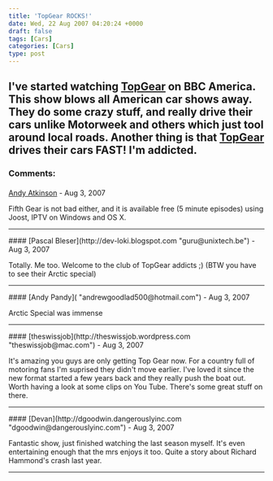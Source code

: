 ```yaml
---
title: 'TopGear ROCKS!'
date: Wed, 22 Aug 2007 04:20:24 +0000
draft: false
tags: [Cars]
categories: [Cars]
type: post
---
```


I've started watching [TopGear](http://www.bbc.co.uk/topgear/index.shtml?survey=no&url=www.bbc.co.uk/topgear/index.shtml&site=topgear&js=no) on BBC America. This show blows all American car shows away. They do some crazy stuff, and really **drive** their cars unlike Motorweek and others which just tool around local roads. Another thing is that [TopGear](http://www.bbc.co.uk/topgear/index.shtml?survey=no&url=www.bbc.co.uk/topgear/index.shtml&site=topgear&js=no) drives their cars FAST! I'm addicted.
---
### Comments:
#### 
[Andy Atkinson](http://anatkinson.com/ "andyatkinson@gmail.com") - <time datetime="2007-08-22 15:12:47">Aug 3, 2007</time>

Fifth Gear is not bad either, and it is available free (5 minute episodes) using Joost, IPTV on Windows and OS X.
<hr />
#### 
[Pascal Bleser](http://dev-loki.blogspot.com "guru@unixtech.be") - <time datetime="2007-08-22 02:55:29">Aug 3, 2007</time>

Totally. Me too. Welcome to the club of TopGear addicts ;) (BTW you have to see their Arctic special)
<hr />
#### 
[Andy Pandy]( "andrewgoodlad500@hotmail.com") - <time datetime="2007-08-22 04:06:02">Aug 3, 2007</time>

Arctic Special was immense
<hr />
#### 
[theswissjob](http://theswissjob.wordpress.com "theswissjob@mac.com") - <time datetime="2007-08-22 04:48:40">Aug 3, 2007</time>

It's amazing you guys are only getting Top Gear now. For a country full of motoring fans I'm suprised they didn't move earlier. I've loved it since the new format started a few years back and they really push the boat out. Worth having a look at some clips on You Tube. There's some great stuff on there.
<hr />
#### 
[Devan](http://dgoodwin.dangerouslyinc.com "dgoodwin@dangerouslyinc.com") - <time datetime="2007-08-22 07:45:46">Aug 3, 2007</time>

Fantastic show, just finished watching the last season myself. It's even entertaining enough that the mrs enjoys it too. Quite a story about Richard Hammond's crash last year.
<hr />
